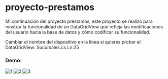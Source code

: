 # proyecto-prestamos

Mi continuación del proyecto préstamos, este proyecto se realizó para mostrar la funcionalidad de un DataGridView que refleja las modificaciones del usuario hacia la base de datos y cómo codificar su funcionalidad.

Cambiar el nombre del dispositivo en la línea si quieres probar el DataGridView:
Sucursales.cs	    Ln:25

### Demo:
![1](https://user-images.githubusercontent.com/47543382/210125280-37dc4b70-2f9c-4a5f-8f5b-019eff67bd0c.png)
![2](https://user-images.githubusercontent.com/47543382/210125282-42a04afb-1338-4798-a6c0-7991522d2de8.png)
![3](https://user-images.githubusercontent.com/47543382/210125284-71ff61d7-1fdd-4b6d-bafb-79b253862644.png)
